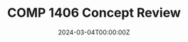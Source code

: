 ---
display_title: "COMP 1406 Concept Review"
title: "COMP 1406 Concept Review"
date: 2024-03-04T00:00:00Z
draft: false
layout: event
poster: "images/event_posters/2023-2024/comp1406_concept_review.jpg"
poster_cover: "contain"
poster_position: "center"
short_description: "Confused about 1406 concepts? Join us for a mid-point review!"
start_time: "6:30 - 7:30 PM EST"
location: "HP 5345"
location_link: "#comingsoon"
background: "images/orientation2018-min.jpeg"
publishdate: 2021-11-24
---